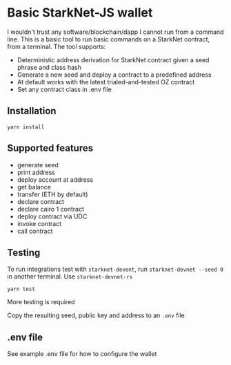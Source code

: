# Basic StarkNet-JS wallet

I wouldn't trust any software/blockchain/dapp I cannot run from a command line.
This is a basic tool to run basic commands on a StarkNet contract, from a terminal.
The tool supports:

- Deterministic address derivation for StarkNet contract given a seed phrase and class hash
- Generate a new seed and deploy a contract to a predefined address
- At default works with the latest trialed-and-tested OZ contract
- Set any contract class in .env file

## Installation

```
yarn install
```

## Supported features

- generate seed
- print address
- deploy account at address
- get balance
- transfer (ETH by default)
- declare contract
- declare cairo 1 contract
- deploy contract via UDC
- invoke contract
- call contract

## Testing

To run integrations test with `starknet-devent`, run `starknet-devnet --seed 0` in another terminal.
Use `starknet-devnet-rs`

```
yarn test
```

More testing is required

Copy the resulting seed, public key and address to an `.env` file

## .env file

See example .env file for how to configure the wallet
